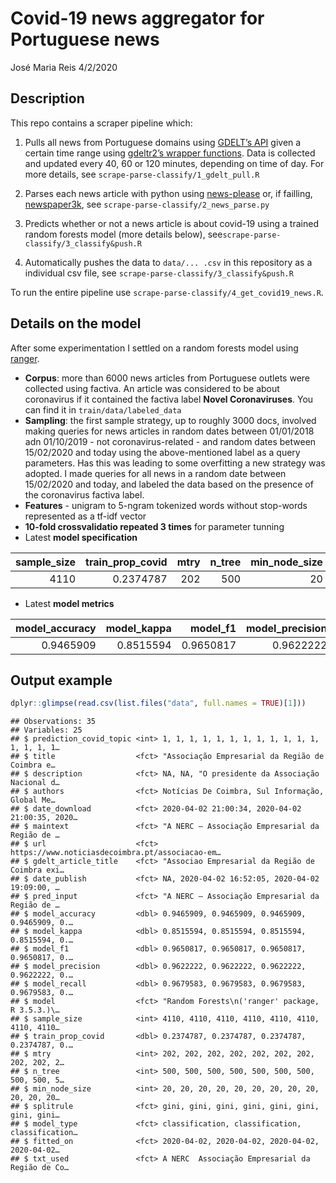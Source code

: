Covid-19 news aggregator for Portuguese news
================
José Maria Reis
4/2/2020

## Description

This repo contains a scraper pipeline which:

1.  Pulls all news from Portuguese domains using [GDELT’s
    API](https://www.gdeltproject.org/) given a certain time range using
    [gdeltr2’s wrapper functions](https://github.com/abresler/gdeltr2).
    Data is collected and updated every 40, 60 or 120 minutes, depending
    on time of day. For more details, see
    `scrape-parse-classify/1_gdelt_pull.R`

2.  Parses each news article with python using
    [news-please](https://github.com/fhamborg/news-please) or, if
    failling,
    [newspaper3k](https://newspaper.readthedocs.io/en/latest/), see
    `scrape-parse-classify/2_news_parse.py`

3.  Predicts whether or not a news article is about covid-19 using a
    trained random forests model (more details below),
    see`scrape-parse-classify/3_classify&push.R`

4.  Automatically pushes the data to `data/... .csv` in this repository
    as a individual csv file, see
    `scrape-parse-classify/3_classify&push.R`

To run the entire pipeline use
`scrape-parse-classify/4_get_covid19_news.R`.

## Details on the model

After some experimentation I settled on a random forests model using
[ranger](https://cran.r-project.org/web/packages/ranger/index.html).

  - **Corpus**: more than 6000 news articles from Portuguese outlets
    were collected using factiva. An article was considered to be about
    coronavirus if it contained the factiva label **Novel
    Coronaviruses**. You can find it in `train/data/labeled_data`
  - **Sampling**: the first sample strategy, up to roughly 3000 docs,
    involved making queries for news articles in random dates between
    01/01/2018 adn 01/10/2019 - not coronavirus-related - and random
    dates between 15/02/2020 and today using the above-mentioned label
    as a query parameters. Has this was leading to some overfitting a
    new strategy was adopted. I made queries for all news in a random
    date between 15/02/2020 and today, and labeled the data based on the
    presence of the coronavirus factiva label.
  - **Features** - unigram to 5-ngram tokenized words without stop-words
    represented as a tf-idf vector
  - **10-fold crossvalidatio repeated 3 times** for parameter tunning
  - Latest **model
specification**

| sample\_size | train\_prop\_covid | mtry | n\_tree | min\_node\_size | splitrule | model\_type    |
| -----------: | -----------------: | ---: | ------: | --------------: | :-------- | :------------- |
|         4110 |          0.2374787 |  202 |     500 |              20 | gini      | classification |

  - Latest **model
metrics**

| model\_accuracy | model\_kappa | model\_f1 | model\_precision | model\_recall |
| --------------: | -----------: | --------: | ---------------: | ------------: |
|       0.9465909 |    0.8515594 | 0.9650817 |        0.9622222 |     0.9679583 |

## Output example

``` r
dplyr::glimpse(read.csv(list.files("data", full.names = TRUE)[1]))
```

    ## Observations: 35
    ## Variables: 25
    ## $ prediction_covid_topic <int> 1, 1, 1, 1, 1, 1, 1, 1, 1, 1, 1, 1, 1, 1, 1, 1…
    ## $ title                  <fct> "Associação Empresarial da Região de Coimbra e…
    ## $ description            <fct> NA, NA, "O presidente da Associação Nacional d…
    ## $ authors                <fct> Notícias De Coimbra, Sul Informação, Global Me…
    ## $ date_download          <fct> 2020-04-02 21:00:34, 2020-04-02 21:00:35, 2020…
    ## $ maintext               <fct> "A NERC – Associação Empresarial da Região de …
    ## $ url                    <fct> https://www.noticiasdecoimbra.pt/associacao-em…
    ## $ gdelt_article_title    <fct> "Associao Empresarial da Região de Coimbra exi…
    ## $ date_publish           <fct> NA, 2020-04-02 16:52:05, 2020-04-02 19:09:00, …
    ## $ pred_input             <fct> "A NERC – Associação Empresarial da Região de …
    ## $ model_accuracy         <dbl> 0.9465909, 0.9465909, 0.9465909, 0.9465909, 0.…
    ## $ model_kappa            <dbl> 0.8515594, 0.8515594, 0.8515594, 0.8515594, 0.…
    ## $ model_f1               <dbl> 0.9650817, 0.9650817, 0.9650817, 0.9650817, 0.…
    ## $ model_precision        <dbl> 0.9622222, 0.9622222, 0.9622222, 0.9622222, 0.…
    ## $ model_recall           <dbl> 0.9679583, 0.9679583, 0.9679583, 0.9679583, 0.…
    ## $ model                  <fct> "Random Forests\n('ranger' package, R 3.5.3.)\…
    ## $ sample_size            <int> 4110, 4110, 4110, 4110, 4110, 4110, 4110, 4110…
    ## $ train_prop_covid       <dbl> 0.2374787, 0.2374787, 0.2374787, 0.2374787, 0.…
    ## $ mtry                   <int> 202, 202, 202, 202, 202, 202, 202, 202, 202, 2…
    ## $ n_tree                 <int> 500, 500, 500, 500, 500, 500, 500, 500, 500, 5…
    ## $ min_node_size          <int> 20, 20, 20, 20, 20, 20, 20, 20, 20, 20, 20, 20…
    ## $ splitrule              <fct> gini, gini, gini, gini, gini, gini, gini, gini…
    ## $ model_type             <fct> classification, classification, classification…
    ## $ fitted_on              <fct> 2020-04-02, 2020-04-02, 2020-04-02, 2020-04-02…
    ## $ txt_used               <fct> A NERC  Associação Empresarial da Região de Co…
